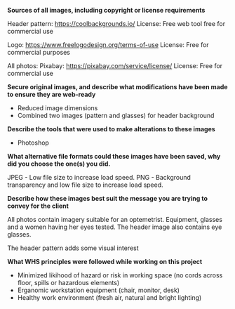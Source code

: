 **Sources of all images, including copyright or license requirements**

Header pattern: 
https://coolbackgrounds.io/ 
License:  Free web tool free for commercial use

Logo: 
https://www.freelogodesign.org/terms-of-use
License: Free for commercial purposes

All photos:
Pixabay: https://pixabay.com/service/license/
License: Free for commercial use 

**Secure original images, and describe what modifications have been made to ensure they are web-ready**

- Reduced image dimensions
- Combined two images (pattern and glasses) for header background

**Describe the tools that were used to make alterations to these images**

- Photoshop

**What alternative file formats could these images have been saved, why did you choose the one(s) you did.**

JPEG - Low file size to increase load speed.
PNG - Background transparency and low file size to increase load speed.

**Describe how these images best suit the message you are trying to convey for the client**

All photos contain imagery suitable for an optemetrist. Equipment, glasses and a women having her eyes tested. The header image also contains eye glasses.

The header pattern adds some visual interest

**What WHS principles were followed while working on this project**

- Minimized likihood of hazard or risk in working space (no cords across floor, spills or hazardous elements)
- Erganomic workstation equipment (chair, monitor, desk)
- Healthy work environment (fresh air, natural and bright lighting)